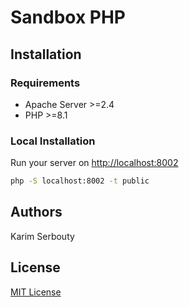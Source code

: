 # Sandbox PHP

## Installation

### Requirements

- Apache Server >=2.4
- PHP >=8.1

### Local Installation

Run your server on <http://localhost:8002>

```bash
php -S localhost:8002 -t public
```

## Authors

Karim Serbouty

## License

[MIT License](./LICENSE.md)
